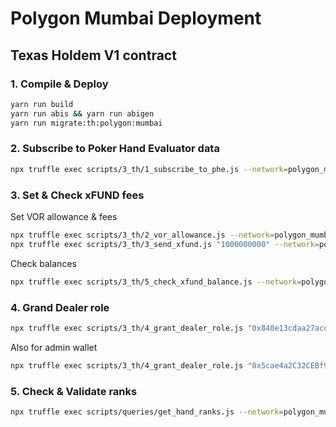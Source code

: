 # Polygon Mumbai Deployment

## Texas Holdem V1 contract

### 1. Compile & Deploy

```bash
yarn run build
yarn run abis && yarn run abigen
yarn run migrate:th:polygon:mumbai
```

### 2. Subscribe to Poker Hand Evaluator data

```bash
npx truffle exec scripts/3_th/1_subscribe_to_phe.js --network=polygon_mumbai
```

### 3. Set & Check xFUND fees

Set VOR allowance & fees

```bash
npx truffle exec scripts/3_th/2_vor_allowance.js --network=polygon_mumbai
npx truffle exec scripts/3_th/3_send_xfund.js "1000000000" --network=polygon_mumbai
```

Check balances

```bash
npx truffle exec scripts/3_th/5_check_xfund_balance.js --network=polygon_mumbai
```

### 4. Grand Dealer role

```bash
npx truffle exec scripts/3_th/4_grant_dealer_role.js "0x840e13cdaa27acdebb7a756f431ec06f7ee7eb0a" --network=polygon_mumbai
```

Also for admin wallet

```bash
npx truffle exec scripts/3_th/4_grant_dealer_role.js "0x5cae4a2C32CEBf91F27D80f3474FB311a41C7e2e" --network=polygon_mumbai
```

### 5. Check & Validate ranks

```bash
npx truffle exec scripts/queries/get_hand_ranks.js --network=polygon_mumbai
```
